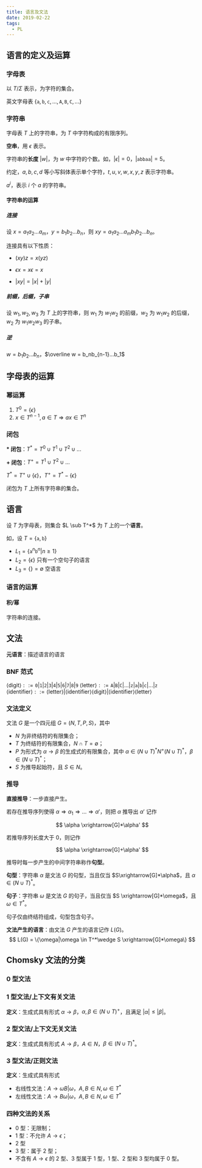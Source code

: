```yaml
---
title: 语言及文法
date: 2019-02-22
tags:
  - PL
---
```

## 语言的定义及运算

### 字母表

以 $T/\Sigma$ 表示，为字符的集合。

英文字母表 $\{\texttt{a}, \texttt{b},\texttt{c},...,\texttt{A},\texttt{B},\texttt{C},... \}$

### 字符串

字母表 $T$ 上的字符串，为 $T$ 中字符构成的有限序列。

**空串**，用 $\epsilon$ 表示。

字符串的**长度** $\lvert w \rvert$，为 $w$ 中字符的个数。如，$\lvert \epsilon \rvert = 0$，$\lvert \texttt{abbaa} \rvert = 5$。

约定，$a,b,c,d$ 等小写斜体表示单个字符，$t,u,v,w,x,y,z$ 表示字符串。

$a^i$，表示 $i$ 个 $a$ 的字符串。

#### 字符串的运算

##### 连接

设 $x = a_1a_2...a_m$，$y = b_1b_2...b_n$，则 $xy = a_1a_2...a_mb_1b_2...b_n$。

连接具有以下性质：

- $(xy)z=x(yz)$

- $\epsilon x = x \epsilon = x$

- $\lvert xy \rvert = \lvert x \rvert + \lvert y \rvert$

##### 前缀，后缀，子串

设 $w_1,w_2,w_3$ 为 $T$ 上的字符串，则 $w_1$ 为 $w_1w_2$ 的前缀，$w_2$ 为 $w_1w_2$ 的后缀，$w_2$ 为 $w_1w_2w_3$ 的子串。

##### 逆

$w = b_1b_2...b_n$，$\overline w = b_nb_{n-1}...b_1$

## 字母表的运算

### 幂运算

1. $T^0 = \{\epsilon \}$
2. $x \in T^{n-1}, a \in T \Rightarrow ax \in T^n$

### 闭包

**$*$ 闭包**：$T^* = T^0 \cup T^1 \cup T^2 \cup ...$

**$+$ 闭包**：$T^+ = T^1 \cup T^2 \cup ...$

$T^* = T^+ \cup \{\epsilon\}$，$T^+ = T^* - \{\epsilon\}$

闭包为 $T$ 上所有字符串的集合。

## 语言

设 $T$ 为字母表，则集合 $L \sub T^*$ 为 $T$ 上的一个**语言**。

如，设 $T = \{\texttt{a},\texttt{b}\}$

- $L_1 = \{\texttt{a}^n\texttt{b}^n|n\geq 1\}$
- $L_2 = \{\epsilon\}$ 只有一个空句子的语言
- $L_3 = \{\} = \emptyset$ 空语言

### 语言的运算

#### 积/幂

字符串的连接。

## 文法

**元语言**：描述语言的语言

### BNF 范式

$\langle\text{digit}\rangle::=\texttt0|\texttt1|\texttt2|\texttt3|\texttt4|\texttt5|\texttt6|\texttt7|\texttt8|\texttt9$
$\langle\text{letter}\rangle::=\texttt A|\texttt B|\texttt C|...|\texttt z|\texttt a|\texttt b|\texttt c|...|\texttt z$
$\langle\text{identifier}\rangle::=\langle\text{letter}\rangle|\langle\text{identifier}\rangle\langle\text{digit}\rangle|\langle\text{identifier}\rangle\langle\text{letter}\rangle$

### 文法定义

文法 $G$ 是一个四元组 $G = (N, T, P, S)$，其中

- $N$ 为非终结符的有限集合；
- $T$ 为终结符的有限集合，$N\cap T = \emptyset$；
- $P$ 为形式为 $\alpha \to \beta$ 的生成式的有限集合，其中 $\alpha \in (N\cup T)^*N^+ (N\cup T)^*$，$\beta \in (N\cup T)^*$；
- $S$ 为推导起始符，且 $S \in N$。

### 推导

**直接推导**：一步直接产生。

若存在推导序列使得 $\alpha \Rightarrow \alpha_1 \Rightarrow ... \Rightarrow \alpha'$，则把 $\alpha$ 推导出 $\alpha'$ 记作

$$
\alpha \xrightarrow[G]*\alpha'
$$

若推导序列长度大于 0，则记作

$$
\alpha \xrightarrow[G]+\alpha'
$$

推导时每一步产生的中间字符串称作**句型**。

**句型**：字符串 $\alpha$ 是文法 $G$ 的句型，当且仅当 $S\xrightarrow[G]*\alpha$，且 $\alpha \in (N\cup T)^*$。

**句子**：字符串 $\omega$ 是文法 $G$ 的句子，当且仅当 $S \xrightarrow[G]*\omega$，且 $\omega \in T^*$。

句子仅由终结符组成，句型包含句子。

**文法产生的语言**：由文法 $G$ 产生的语言记作 $L(G)$。
$$
L(G) = \{\omega|\omega \in T^*\wedge S \xrightarrow[G]*\omega\}
$$

## Chomsky 文法的分类

### 0 型文法

### 1 型文法/上下文有关文法

**定义**：生成式具有形式 $\alpha \to \beta$，$\alpha, \beta \in (N\cup T)^+$，且满足 $\lvert\alpha\rvert \leq \lvert\beta\rvert$。

### 2 型文法/上下文无关文法

**定义**：生成式具有形式 $A \to \beta$，$A \in N$，$\beta \in (N\cup T)^*$。

### 3 型文法/正则文法

**定义**：生成式具有形式

- 右线性文法：$A \to \omega B | \omega$，$A, B \in N, \omega \in T^*$
- 左线性文法：$A \to B\omega | \omega$，$A, B \in N, \omega \in T^*$

### 四种文法的关系

- 0 型：无限制；
- 1 型：不允许 $A \to \epsilon$；
- 2 型
- 3 型：属于 2 型；
- 不含有 $A \to \epsilon$ 的 2 型、3 型属于 1 型，1 型、2 型和 3 型均属于 0 型。
